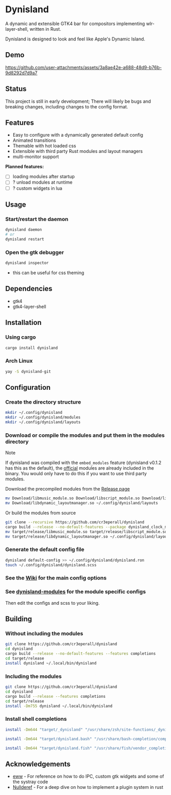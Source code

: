 # Dynisland

A dynamic and extensible GTK4 bar for compositors implementing wlr-layer-shell, written in Rust.

Dynisland is designed to look and feel like Apple's Dynamic Island.

## Demo

<https://github.com/user-attachments/assets/3a8ae42e-a688-48d9-b76b-9d8292d7d9a7>

## Status

This project is still in early development; There will likely be bugs and breaking changes, including changes to the config format.

## Features

- Easy to configure with a dynamically generated default config
- Animated transitions
- Themable with hot loaded css
- Extensible with third party Rust modules and layout managers
- multi-monitor support

**Planned features:**

- [ ] loading modules after startup
- [ ] ? unload modules at runtime
- [ ] ? custom widgets in lua

## Usage

### Start/restart the daemon

```bash
dynisland daemon
# or
dynisland restart
```

### Open the gtk debugger

```bash
dynisland inspector
```

- this can be useful for css theming

## Dependencies

- gtk4
- gtk4-layer-shell

## Installation

### Using cargo

```bash
cargo install dynisland
```

### Arch Linux

```bash
yay -S dynisland-git
```

## Configuration

### Create the directory structure

```bash
mkdir ~/.config/dynisland
mkdir ~/.config/dynisland/modules
mkdir ~/.config/dynisland/layouts
```

### Download or compile the modules and put them in the modules directory

> [!NOTE]
> If dynisland was compiled with the `embed_modules` feature (dynisland v0.1.2 has this as the default), the [official](https://github.com/cr3eperall/dynisland-modules) modules are already included in the binary.
> You would only have to do this if you want to use third party modules.

Download the precompiled modules from the [Release page](https://github.com/cr3eperall/dynisland-modules/releases/latest)

```bash
mv Download/libmusic_module.so Download/libscript_module.so Download/libclock_module.so ~/.config/dynisland/modules
mv Download/libdynamic_layoutmanager.so ~/.config/dynisland/layouts
```

Or build the modules from source

```bash
git clone --recursive https://github.com/cr3eperall/dynisland
cargo build --release --no-default-features --package dynisland_clock_module --package dynisland_dynamic_layoutmanager --package dynisland_music_module --package dynisland_script_module
mv target/release/libmusic_module.so target/release/libscript_module.so target/release/libclock_module.so ~/.config/dynisland/modules
mv target/release/libdynamic_layoutmanager.so ~/.config/dynisland/layouts
```

### Generate the default config file

```bash
dynisland default-config >> ~/.config/dynisland/dynisland.ron
touch ~/.config/dynisland/dynisland.scss
```

### See the [Wiki](https://github.com/cr3eperall/dynisland/wiki) for the main config options

### See [dynisland-modules](https://github.com/cr3eperall/dynisland-modules) for the module specific configs

Then edit the configs and scss to your liking.

## Building

### Without including the modules

```bash
git clone https://github.com/cr3eperall/dynisland
cd dynisland
cargo build --release --no-default-features --features completions
cd target/release
install dynisland ~/.local/bin/dynisland
```

### Including the modules

```bash
git clone https://github.com/cr3eperall/dynisland
cd dynisland
cargo build --release --features completions
cd target/release
install -Dm755 dynisland ~/.local/bin/dynisland
```

### Install shell completions

```bash
install -Dm644 "target/_dynisland" "/usr/share/zsh/site-functions/_dynisland"

install -Dm644 "target/dynisland.bash" "/usr/share/bash-completion/completions/dynisland.bash"

install -Dm644 "target/dynisland.fish" "/usr/share/fish/vendor_completions.d/dynisland.fish"
```

## Acknowledgements

- [eww](https://github.com/elkowar/eww) - For reference on how to do IPC, custom gtk widgets and some of the systray code
- [Nullderef](https://nullderef.com/) - For a deep dive on how to implement a plugin system in rust
